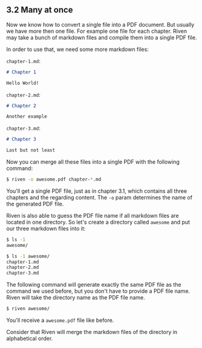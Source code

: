 ## 3.2 Many at once

Now we know how to convert a single file into a PDF document. But usually we have more then one file. For example one
file for each chapter. Riven may take a bunch of markdown files and compile them into a single PDF file.

In order to use that, we need some more markdown files:

`chapter-1.md`:

```markdown
# Chapter 1

Hello World!
```


`chapter-2.md`:

```markdown
# Chapter 2

Another example
```

`chapter-3.md`:

```markdown
# Chapter 3

Last but not least
```

Now you can merge all these files into a single PDF with the following command:

```bash
$ riven -o awesome.pdf chapter-*.md
```

You'll get a single PDF file, just as in chapter 3.1, which contains all three chapters and the regarding content. The
`-o` param determines the name of the generated PDF file.


Riven is also able to guess the PDF file name if all markdown files are located in one directory. So let's create
a directory called `awesome` and put our three markdown files into it:

```bash
$ ls -1
awesome/

$ ls -1 awesome/
chapter-1.md
chapter-2.md
chapter-3.md
```

The following command will generate exactly the same PDF file as the command we used before, but you don't have to
provide a PDF file name. Riven will take the directory name as the PDF file name.

```bash
$ riven awesome/
```

You'll receive a `awesome.pdf` file like before.

Consider that Riven will merge the markdown files of the directory in alphabetical order.
